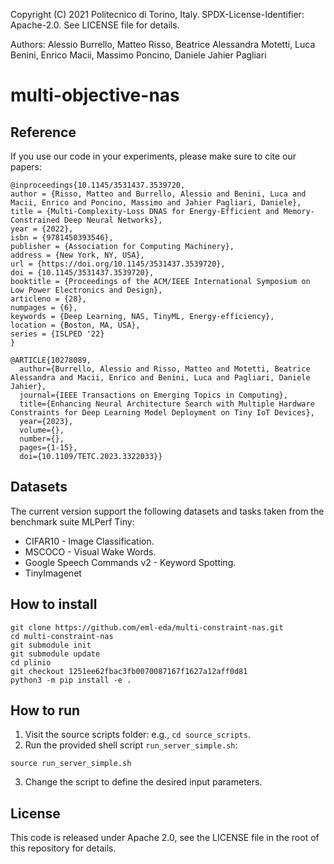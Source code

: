 Copyright (C) 2021 Politecnico di Torino, Italy. SPDX-License-Identifier: Apache-2.0. See LICENSE file for details.

Authors: Alessio Burrello, Matteo Risso, Beatrice Alessandra Motetti, Luca Benini, Enrico Macii, Massimo Poncino, Daniele Jahier Pagliari

# multi-objective-nas

## Reference
If you use our code in your experiments, please make sure to cite our papers:
```
@inproceedings{10.1145/3531437.3539720,
author = {Risso, Matteo and Burrello, Alessio and Benini, Luca and Macii, Enrico and Poncino, Massimo and Jahier Pagliari, Daniele},
title = {Multi-Complexity-Loss DNAS for Energy-Efficient and Memory-Constrained Deep Neural Networks},
year = {2022},
isbn = {9781450393546},
publisher = {Association for Computing Machinery},
address = {New York, NY, USA},
url = {https://doi.org/10.1145/3531437.3539720},
doi = {10.1145/3531437.3539720},
booktitle = {Proceedings of the ACM/IEEE International Symposium on Low Power Electronics and Design},
articleno = {28},
numpages = {6},
keywords = {Deep Learning, NAS, TinyML, Energy-efficiency},
location = {Boston, MA, USA},
series = {ISLPED '22}
}
```

```
@ARTICLE{10278089,
  author={Burrello, Alessio and Risso, Matteo and Motetti, Beatrice Alessandra and Macii, Enrico and Benini, Luca and Pagliari, Daniele Jahier},
  journal={IEEE Transactions on Emerging Topics in Computing}, 
  title={Enhancing Neural Architecture Search with Multiple Hardware Constraints for Deep Learning Model Deployment on Tiny IoT Devices}, 
  year={2023},
  volume={},
  number={},
  pages={1-15},
  doi={10.1109/TETC.2023.3322033}}
```

## Datasets
The current version support the following datasets and tasks taken from the benchmark suite MLPerf Tiny:
- CIFAR10 - Image Classification.
- MSCOCO - Visual Wake Words.
- Google Speech Commands v2 - Keyword Spotting.
- TinyImagenet

## How to install
```
git clone https://github.com/eml-eda/multi-constraint-nas.git
cd multi-constraint-nas
git submodule init
git submodule update
cd plinio
git checkout 1251ee62fbac3fb0070087167f1627a12aff0d81
python3 -m pip install -e .
```

## How to run
1. Visit the source scripts folder: e.g., `cd source_scripts`.
2. Run the provided shell script `run_server_simple.sh`: 
```
source run_server_simple.sh 
```
3. Change the script to define the desired input parameters.

## License
This code is released under Apache 2.0, see the LICENSE file in the root of this repository for details.